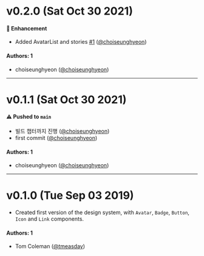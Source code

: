 # v0.2.0 (Sat Oct 30 2021)

#### 🚀 Enhancement

- Added AvatarList and stories [#1](https://github.com/choiseunghyeon/leranstorybook-design-system/pull/1) ([@choiseunghyeon](https://github.com/choiseunghyeon))

#### Authors: 1

- choiseunghyeon ([@choiseunghyeon](https://github.com/choiseunghyeon))

---

# v0.1.1 (Sat Oct 30 2021)

#### ⚠️ Pushed to `main`

- 빌드 챕터까지 진행 ([@choiseunghyeon](https://github.com/choiseunghyeon))
- first commit ([@choiseunghyeon](https://github.com/choiseunghyeon))

#### Authors: 1

- choiseunghyeon ([@choiseunghyeon](https://github.com/choiseunghyeon))

---

# v0.1.0 (Tue Sep 03 2019)

- Created first version of the design system, with `Avatar`, `Badge`, `Button`, `Icon` and `Link` components.

#### Authors: 1

- Tom Coleman ([@tmeasday](https://github.com/tmeasday))
